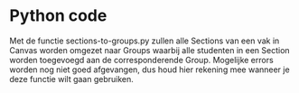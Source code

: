 # Python code

Met de functie sections-to-groups.py zullen alle Sections van een vak in Canvas worden omgezet naar Groups waarbij alle studenten in een Section worden toegevoegd aan de corresponderende Group. Mogelijke errors worden nog niet goed afgevangen, dus houd hier rekening mee wanneer je deze functie wilt gaan gebruiken.
